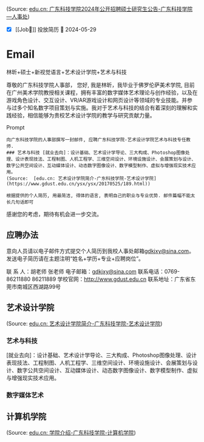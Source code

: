 (Source:  [edu.cn: 广东科技学院2024年公开招聘硕士研究生公告-广东科技学院—人事处](https://www.gdust.edu.cn/rsc/rsc/20240514/3772.html))
- [x] [[Job👔]] 投放简历 📅 2024-05-29 
# Email
林昕+硕士+新视觉语言+艺术设计学院+艺术与科技

尊敬的广东科技学院人事部，
您好, 我是林昕，我毕业于佛罗伦萨美术学院, 目前在广州美术学院教授相关课程，拥有丰富的数字媒体艺术理论与创作经验，以及在游戏角色设计、交互设计、VR/AR游戏设计和网页设计等领域的专业技能。并参与过多个知名数字项目策划与实施。我对于艺术与科技的结合有着深刻的理解和实践经验，相信能够为贵校艺术设计学院的教学与研究贡献力量。

Prompt
```
向广东科技学院的人事部撰写一封邮件, 应聘广东科技学院-艺术设计学院艺术与科技专任教师.
### 艺术与科技 [就业去向]：设计基础、艺术设计学导论、三大构成、Photoshop图像处理、设计表现技法、工程制图、人机工程学、三维空间设计、环境设施设计、会展策划与设计、数字公共空间设计、互动媒体设计、动态数字图像设计、数字模型制作、虚拟与增强现实技术应用。
(Source:  [edu.cn: 艺术设计学院简介-广东科技学院-艺术设计学院](https://www.gdust.edu.cn/ysx/ysx/20170525/189.html))  

根据提供的个人简历, 用最简洁, 得体的语言, 表明自己的职业与专业优势. 邮件篇幅不能太长几句话即可
```

感谢您的考虑，期待有机会进一步交流。

## 应聘办法

意向人员请以电子邮件方式提交个人简历到我校人事处邮箱[gdkjxy@sina.com](mailto:gdkjxy@sina.com)。发送电子简历请在主题注明“姓名+学历+专业+应聘岗位”。

联 系 人：胡老师  张老师
电子邮箱：gdkjxy@sina.com
联系电话：0769-86211880  86211889
学校官网：http://www.gdust.edu.cn
联系地址：广东省东莞市南城区西湖路99号

## 艺术设计学院
(Source:  [edu.cn: 艺术设计学院简介-广东科技学院-艺术设计学院](https://www.gdust.edu.cn/ysx/ysx/20170525/189.html))

### 艺术与科技
[就业去向]：设计基础、艺术设计学导论、三大构成、Photoshop图像处理、设计表现技法、工程制图、人机工程学、三维空间设计、环境设施设计、会展策划与设计、数字公共空间设计、互动媒体设计、动态数字图像设计、数字模型制作、虚拟与增强现实技术应用。

### 数字媒体艺术



## 计算机学院
(Source:  [edu.cn: 学院介绍-广东科技学院-计算机学院](https://www.gdust.edu.cn/jsjx/jsjx/20160918/36.html))
